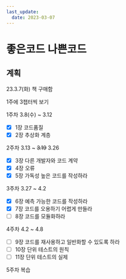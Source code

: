 ```yaml
---
last_update:
  date: 2023-03-07
---
```


# 좋은코드 나쁜코드

## 계획

23.3.7(화) 책 구매함

1주에 3챕터씩 보기

1주차 3.8(수) ~ 3.12

- [x] 1장 코드품질
- [x] 2장 추상화 계층

2주차 3.13 ~ ~~3.19~~ 3.26

- [x] 3장 다른 개발자와 코드 계약
- [x] 4장 오류
- [x] 5장 가독성 높은 코드를 작성하라

3주차 3.27 ~ 4.2

- [x] 6장 예측 가능한 코드를 작성하라
- [x] 7장 코드를 오용하기 어렵게 만들라
- [ ] 8장 코드를 모듈화하라

4주차 4.2 ~ 4.8

- [ ] 9장 코드를 재사용하고 일반화할 수 있도록 하라
- [ ] 10장 단위 테스트의 원칙
- [ ] 11장 단위 테스트의 실제

5주차 복습
